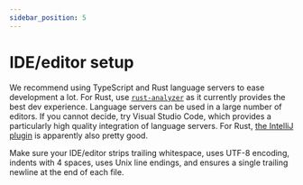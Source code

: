 ```yaml
---
sidebar_position: 5
---
```


# IDE/editor setup

We recommend using TypeScript and Rust language servers to ease development a lot.
For Rust, use [`rust-analyzer`](https://rust-analyzer.github.io/) as it currently provides the best dev experience.
Language servers can be used in a large number of editors.
If you cannot decide, try Visual Studio Code, which provides a particularly high quality integration of language servers.
For Rust, [the IntelliJ plugin](https://intellij-rust.github.io/) is apparently also pretty good.

Make sure your IDE/editor strips trailing whitespace, uses UTF-8 encoding, indents with 4 spaces, uses Unix line endings, and ensures a single trailing newline at the end of each file.
